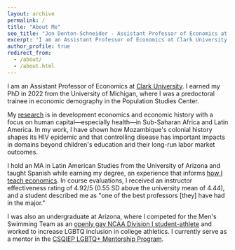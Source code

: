 ```yaml
---
layout: archive
permalink: /
title: "About Me"
seo_title: "Jon Denton-Schneider - Assistant Professor of Economics at Clark University"
excerpt: "I am an Assistant Professor of Economics at Clark University studying development and history with a focus on human capital."
author_profile: true
redirect_from: 
  - /about/
  - /about.html
---
```


<p>
I am an Assistant Professor of Economics at <a href="https://www.clarku.edu/departments/economics/">Clark University</a>. I earned my PhD in 2022 from the University of Michigan, where I was a predoctoral trainee in economic demography in the Population Studies Center.
</p>

<p>
My <a href="https://jondentonschneider.com/research">research</a> is in development economics and economic history with a focus on human capital&mdash;especially health&mdash;in Sub-Saharan Africa and Latin America. In my work, I have shown how Mozambique's colonial history shapes its HIV epidemic and that controlling disease has important impacts in domains beyond children's education and their long-run labor market outcomes.
</p>

<p>
I hold an MA in Latin American Studies from the University of Arizona and taught Spanish while earning my degree, an experience that informs <a href="https://jondentonschneider.com/teaching">how I teach economics</a>. In course evaluations, I received an instructor effectiveness rating of 4.92/5 (0.55 SD above the university mean of 4.44), and a student described me as "one of the best professors [they] have had in the major."
</p>
    
<p>
I was also an undergraduate at Arizona, where I competed for the Men's Swimming Team as an <a href="https://jondentonschneider.com/personal">openly gay NCAA Division I student-athlete</a> and worked to increase LGBTQ inclusion in college athletics. I currently serve as a mentor in the <a href="https://sites.google.com/view/csqiep-mentoring">CSQIEP LGBTQ+ Mentorship Program</a>.
</p>
